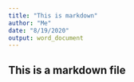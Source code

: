 ```yaml
---
title: "This is markdown"
author: "Me"
date: "8/19/2020"
output: word_document
---
```


## This is a markdown file


